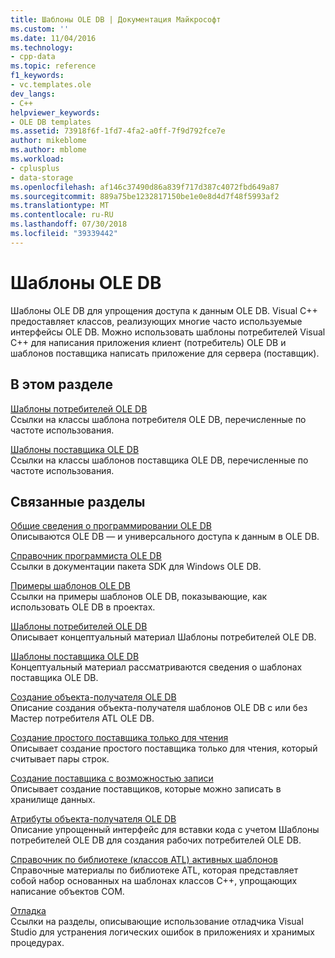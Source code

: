 ```yaml
---
title: Шаблоны OLE DB | Документация Майкрософт
ms.custom: ''
ms.date: 11/04/2016
ms.technology:
- cpp-data
ms.topic: reference
f1_keywords:
- vc.templates.ole
dev_langs:
- C++
helpviewer_keywords:
- OLE DB templates
ms.assetid: 73918f6f-1fd7-4fa2-a0ff-7f9d792fce7e
author: mikeblome
ms.author: mblome
ms.workload:
- cplusplus
- data-storage
ms.openlocfilehash: af146c37490d86a839f717d387c4072fbd649a87
ms.sourcegitcommit: 889a75be1232817150be1e0e8d4d7f48f5993af2
ms.translationtype: MT
ms.contentlocale: ru-RU
ms.lasthandoff: 07/30/2018
ms.locfileid: "39339442"
---
```

# <a name="ole-db-templates"></a>Шаблоны OLE DB
Шаблоны OLE DB для упрощения доступа к данным OLE DB. Visual C++ предоставляет классов, реализующих многие часто используемые интерфейсы OLE DB. Можно использовать шаблоны потребителей Visual C++ для написания приложения клиент (потребитель) OLE DB и шаблонов поставщика написать приложение для сервера (поставщик).  
  
## <a name="in-this-section"></a>В этом разделе  
 [Шаблоны потребителей OLE DB](../../data/oledb/ole-db-consumer-templates-reference.md)  
 Ссылки на классы шаблона потребителя OLE DB, перечисленные по частоте использования.  
  
 [Шаблоны поставщика OLE DB](../../data/oledb/ole-db-provider-templates-reference.md)  
 Ссылки на классы шаблонов поставщика OLE DB, перечисленные по частоте использования.  
  
## <a name="related-sections"></a>Связанные разделы  
 [Общие сведения о программировании OLE DB](../../data/oledb/ole-db-programming-overview.md)  
 Описываются OLE DB — и универсального доступа к данным в OLE DB.  
  
 [Справочник программиста OLE DB](https://msdn.microsoft.com/library/ms713643.aspx)  
 Ссылки в документации пакета SDK для Windows OLE DB.  
  
 [Примеры шаблонов OLE DB](../../visual-cpp-samples.md)  
 Ссылки на примеры шаблонов OLE DB, показывающие, как использовать OLE DB в проектах.  
  
 [Шаблоны потребителей OLE DB](../../data/oledb/ole-db-consumer-templates-cpp.md)  
 Описывает концептуальный материал Шаблоны потребителей OLE DB.  
  
 [Шаблоны поставщика OLE DB](../../data/oledb/ole-db-provider-templates-cpp.md)  
 Концептуальный материал рассматриваются сведения о шаблонах поставщика OLE DB.  
  
 [Создание объекта-получателя OLE DB](../../data/oledb/creating-an-ole-db-consumer.md)  
 Описание создания объекта-получателя шаблонов OLE DB с или без Мастер потребителя ATL OLE DB.  
  
 [Создание простого поставщика только для чтения](../../data/oledb/creating-a-simple-read-only-provider.md)  
 Описывает создание простого поставщика только для чтения, который считывает пары строк.  
  
 [Создание поставщика с возможностью записи](../../data/oledb/creating-an-updatable-provider.md)  
 Описывает создание поставщиков, которые можно записать в хранилище данных.  
  
 [Атрибуты объекта-получателя OLE DB](../../windows/ole-db-consumer-attributes.md)  
 Описание упрощенный интерфейс для вставки кода с учетом Шаблоны потребителей OLE DB для создания рабочих потребителей OLE DB.  
  
 [Справочник по библиотеке (классов ATL) активных шаблонов](../../atl/atl-com-desktop-components.md)  
 Справочные материалы по библиотеке ATL, которая представляет собой набор основанных на шаблонах классов C++, упрощающих написание объектов COM.  
  
 [Отладка](/visualstudio/debugger/debugging-in-visual-studio)  
 Ссылки на разделы, описывающие использование отладчика Visual Studio для устранения логических ошибок в приложениях и хранимых процедурах.